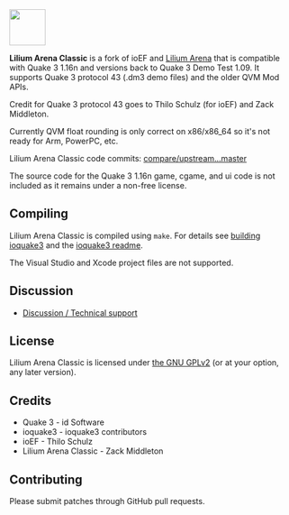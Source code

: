 <img src="https://raw.githubusercontent.com/zturtleman/lilium-arena-classic/master/misc/lilium.png" width="64">

**Lilium Arena Classic** is a fork of ioEF and [Lilium Arena](https://github.com/zturtleman/lilium-arena) that is compatible with Quake 3 1.16n and versions back to Quake 3 Demo Test 1.09. It supports Quake 3 protocol 43 (.dm3 demo files) and the older QVM Mod APIs.

Credit for Quake 3 protocol 43 goes to Thilo Schulz (for ioEF) and Zack Middleton.

Currently QVM float rounding is only correct on x86/x86_64 so it's not ready for Arm, PowerPC, etc.

Lilium Arena Classic code commits: [compare/upstream...master](https://github.com/zturtleman/lilium-arena-classic/compare/upstream...master)

The source code for the Quake 3 1.16n game, cgame, and ui code is not included as it remains under a non-free license.


## Compiling

Lilium Arena Classic is compiled using `make`. For details see [building ioquake3](http://wiki.ioquake3.org/Building_ioquake3) and the [ioquake3 readme](README-ioq3.md).

The Visual Studio and Xcode project files are not supported.


## Discussion

  * [Discussion / Technical support](https://clover.moe/open-source)


## License

Lilium Arena Classic is licensed under [the GNU GPLv2](COPYING.txt) (or at your option, any later version).


## Credits

* Quake 3 - id Software
* ioquake3 - ioquake3 contributors
* ioEF - Thilo Schulz
* Lilium Arena Classic - Zack Middleton


## Contributing

Please submit patches through GitHub pull requests.


